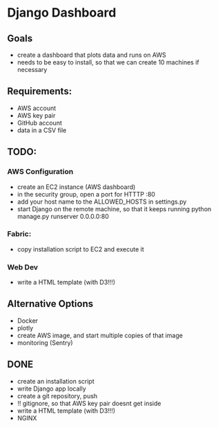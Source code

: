 
# Django Dashboard

## Goals

- create a dashboard that plots data and runs on AWS
- needs to be easy to install, so that we can create 10 machines if necessary

## Requirements:

- AWS account
- AWS key pair
- GitHub account
- data in a CSV file

## TODO:

### AWS Configuration
  - create an EC2 instance (AWS dashboard)
  - in the security group, open a port for HTTTP :80
  - add your host name to the ALLOWED_HOSTS in settings.py
  - start Django on the remote machine, so that it keeps running
  python manage.py runserver 0.0.0.0:80

###  Fabric:
  - copy installation script to EC2 and execute it

### Web Dev
  - write a HTML template (with D3!!!)

## Alternative Options
- Docker
- plotly
- create AWS image, and start multiple copies of that image
- monitoring (Sentry)


## DONE
- create an installation script
- write Django app locally
- create a git repository, push
- !! gitignore, so that AWS key pair doesnt get inside
- write a HTML template (with D3!!!)
- NGINX
